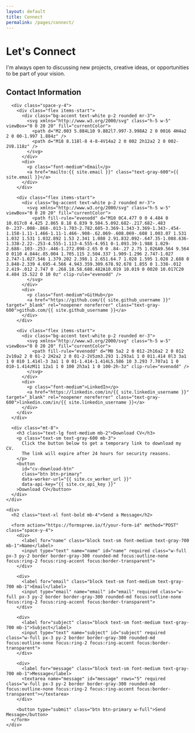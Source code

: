 ```yaml
---
layout: default
title: Connect
permalink: /pages/connect/
---
```


<div class="max-w-3xl mx-auto">
  <h1>Let's Connect</h1>
  
  <p class="text-lg mb-8">
    I'm always open to discussing new projects, creative ideas, or opportunities to be part of your vision.
  </p>
  
  <div class="grid grid-cols-1 md:grid-cols-2 gap-8 mb-12">
    <div>
      <h2 class="text-xl font-bold mb-4">Contact Information</h2>
      
      <div class="space-y-4">
        <div class="flex items-start">
          <div class="bg-accent text-white p-2 rounded mr-3">
            <svg xmlns="http://www.w3.org/2000/svg" class="h-5 w-5" viewBox="0 0 20 20" fill="currentColor">
              <path d="M2.003 5.884L10 9.882l7.997-3.998A2 2 0 0016 4H4a2 2 0 00-1.997 1.884z" />
              <path d="M18 8.118l-8 4-8-4V14a2 2 0 002 2h12a2 2 0 002-2V8.118z" />
            </svg>
          </div>
          <div>
            <p class="font-medium">Email</p>
            <a href="mailto:{{ site.email }}" class="text-gray-600">{{ site.email }}</a>
          </div>
        </div>
        
        <div class="flex items-start">
          <div class="bg-accent text-white p-2 rounded mr-3">
            <svg xmlns="http://www.w3.org/2000/svg" class="h-5 w-5" viewBox="0 0 20 20" fill="currentColor">
              <path fill-rule="evenodd" d="M10 0C4.477 0 0 4.484 0 10.017c0 4.425 2.865 8.18 6.839 9.504.5.092.682-.217.682-.483 0-.237-.008-.868-.013-1.703-2.782.605-3.369-1.343-3.369-1.343-.454-1.158-1.11-1.466-1.11-1.466-.908-.62.069-.608.069-.608 1.003.07 1.531 1.032 1.531 1.032.892 1.53 2.341 1.088 2.91.832.092-.647.35-1.088.636-1.338-2.22-.253-4.555-1.113-4.555-4.951 0-1.093.39-1.988 1.029-2.688-.103-.253-.446-1.272.098-2.65 0 0 .84-.27 2.75 1.026A9.564 9.564 0 0110 4.844c.85.004 1.705.115 2.504.337 1.909-1.296 2.747-1.027 2.747-1.027.546 1.379.202 2.398.1 2.651.64.7 1.028 1.595 1.028 2.688 0 3.848-2.339 4.695-4.566 4.943.359.309.678.92.678 1.855 0 1.338-.012 2.419-.012 2.747 0 .268.18.58.688.482A10.019 10.019 0 0020 10.017C20 4.484 15.522 0 10 0z" clip-rule="evenodd" />
            </svg>
          </div>
          <div>
            <p class="font-medium">GitHub</p>
            <a href="https://github.com/{{ site.github_username }}" target="_blank" rel="noopener noreferrer" class="text-gray-600">github.com/{{ site.github_username }}</a>
          </div>
        </div>
        
        <div class="flex items-start">
          <div class="bg-accent text-white p-2 rounded mr-3">
            <svg xmlns="http://www.w3.org/2000/svg" class="h-5 w-5" viewBox="0 0 20 20" fill="currentColor">
              <path fill-rule="evenodd" d="M0 5a2 2 0 012-2h16a2 2 0 012 2v10a2 2 0 01-2 2H2a2 2 0 01-2-2V5zm3.293 1.293a1 1 0 011.414 0l3 3a1 1 0 010 1.414l-3 3a1 1 0 01-1.414-1.414L5.586 10 3.293 7.707a1 1 0 010-1.414zM11 12a1 1 0 100 2h3a1 1 0 100-2h-3z" clip-rule="evenodd" />
            </svg>
          </div>
          <div>
            <p class="font-medium">LinkedIn</p>
            <a href="https://linkedin.com/in/{{ site.linkedin_username }}" target="_blank" rel="noopener noreferrer" class="text-gray-600">linkedin.com/in/{{ site.linkedin_username }}</a>
          </div>
        </div>
      </div>
      
      <div class="mt-8">
        <h3 class="text-lg font-medium mb-2">Download CV</h3>
        <p class="text-sm text-gray-600 mb-3">
          Click the button below to get a temporary link to download my CV. 
          The link will expire after 24 hours for security reasons.
        </p>
        <button 
          id="cv-download-btn" 
          class="btn btn-primary"
          data-worker-url="{{ site.cv_worker_url }}"
          data-api-key="{{ site.cv_api_key }}"
        >Download CV</button>
      </div>
    </div>
    
    <div>
      <h2 class="text-xl font-bold mb-4">Send a Message</h2>
      
      <form action="https://formspree.io/f/your-form-id" method="POST" class="space-y-4">
        <div>
          <label for="name" class="block text-sm font-medium text-gray-700 mb-1">Name</label>
          <input type="text" name="name" id="name" required class="w-full px-3 py-2 border border-gray-300 rounded-md focus:outline-none focus:ring-2 focus:ring-accent focus:border-transparent">
        </div>
        
        <div>
          <label for="email" class="block text-sm font-medium text-gray-700 mb-1">Email</label>
          <input type="email" name="email" id="email" required class="w-full px-3 py-2 border border-gray-300 rounded-md focus:outline-none focus:ring-2 focus:ring-accent focus:border-transparent">
        </div>
        
        <div>
          <label for="subject" class="block text-sm font-medium text-gray-700 mb-1">Subject</label>
          <input type="text" name="subject" id="subject" required class="w-full px-3 py-2 border border-gray-300 rounded-md focus:outline-none focus:ring-2 focus:ring-accent focus:border-transparent">
        </div>
        
        <div>
          <label for="message" class="block text-sm font-medium text-gray-700 mb-1">Message</label>
          <textarea name="message" id="message" rows="5" required class="w-full px-3 py-2 border border-gray-300 rounded-md focus:outline-none focus:ring-2 focus:ring-accent focus:border-transparent"></textarea>
        </div>
        
        <button type="submit" class="btn btn-primary w-full">Send Message</button>
      </form>
    </div>
  </div>
</div>
